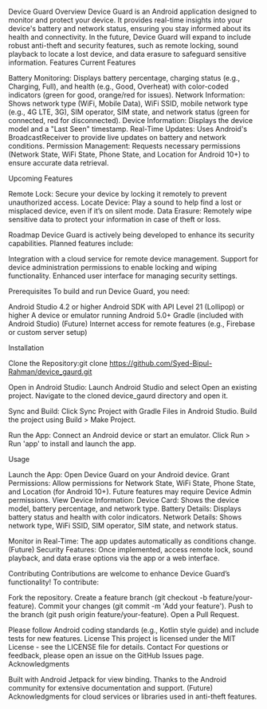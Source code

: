 Device Guard
Overview
Device Guard is an Android application designed to monitor and protect your device. It provides real-time insights into your device's battery and network status, ensuring you stay informed about its health and connectivity. In the future, Device Guard will expand to include robust anti-theft and security features, such as remote locking, sound playback to locate a lost device, and data erasure to safeguard sensitive information.
Features
Current Features

Battery Monitoring: Displays battery percentage, charging status (e.g., Charging, Full), and health (e.g., Good, Overheat) with color-coded indicators (green for good, orange/red for issues).
Network Information: Shows network type (WiFi, Mobile Data), WiFi SSID, mobile network type (e.g., 4G LTE, 3G), SIM operator, SIM state, and network status (green for connected, red for disconnected).
Device Information: Displays the device model and a "Last Seen" timestamp.
Real-Time Updates: Uses Android's BroadcastReceiver to provide live updates on battery and network conditions.
Permission Management: Requests necessary permissions (Network State, WiFi State, Phone State, and Location for Android 10+) to ensure accurate data retrieval.

Upcoming Features

Remote Lock: Secure your device by locking it remotely to prevent unauthorized access.
Locate Device: Play a sound to help find a lost or misplaced device, even if it’s on silent mode.
Data Erasure: Remotely wipe sensitive data to protect your information in case of theft or loss.

Roadmap
Device Guard is actively being developed to enhance its security capabilities. Planned features include:

Integration with a cloud service for remote device management.
Support for device administration permissions to enable locking and wiping functionality.
Enhanced user interface for managing security settings.

Prerequisites
To build and run Device Guard, you need:

Android Studio 4.2 or higher
Android SDK with API Level 21 (Lollipop) or higher
A device or emulator running Android 5.0+
Gradle (included with Android Studio)
(Future) Internet access for remote features (e.g., Firebase or custom server setup)

Installation

Clone the Repository:git clone https://github.com/Syed-Bipul-Rahman/device_gaurd.git


Open in Android Studio:
Launch Android Studio and select Open an existing project.
Navigate to the cloned device_gaurd directory and open it.


Sync and Build:
Click Sync Project with Gradle Files in Android Studio.
Build the project using Build > Make Project.


Run the App:
Connect an Android device or start an emulator.
Click Run > Run 'app' to install and launch the app.



Usage

Launch the App: Open Device Guard on your Android device.
Grant Permissions: Allow permissions for Network State, WiFi State, Phone State, and Location (for Android 10+). Future features may require Device Admin permissions.
View Device Information:
Device Card: Shows the device model, battery percentage, and network type.
Battery Details: Displays battery status and health with color indicators.
Network Details: Shows network type, WiFi SSID, SIM operator, SIM state, and network status.


Monitor in Real-Time: The app updates automatically as conditions change.
(Future) Security Features: Once implemented, access remote lock, sound playback, and data erase options via the app or a web interface.

Contributing
Contributions are welcome to enhance Device Guard’s functionality! To contribute:

Fork the repository.
Create a feature branch (git checkout -b feature/your-feature).
Commit your changes (git commit -m 'Add your feature').
Push to the branch (git push origin feature/your-feature).
Open a Pull Request.

Please follow Android coding standards (e.g., Kotlin style guide) and include tests for new features.
License
This project is licensed under the MIT License - see the LICENSE file for details.
Contact
For questions or feedback, please open an issue on the GitHub Issues page.
Acknowledgments

Built with Android Jetpack for view binding.
Thanks to the Android community for extensive documentation and support.
(Future) Acknowledgments for cloud services or libraries used in anti-theft features.

